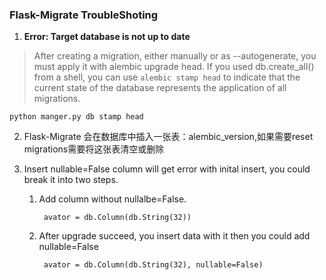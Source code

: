 ### Flask-Migrate TroubleShoting

1. **Error: Target database is not up to date**

>After creating a migration, either manually or as --autogenerate, you must apply it with alembic upgrade head. If you used db.create_all() from a shell, you can use `alembic stamp head` to indicate that the current state of the database represents the application of all migrations.

	python manger.py db stamp head

2. Flask-Migrate 会在数据库中插入一张表：alembic_version,如果需要reset migrations需要将这张表清空或删除

3. Insert nullable=False column will get error with inital insert, you could break it into two steps.

	1. Add column without nullalbe=False.
	
			avator = db.Column(db.String(32))
	2. After upgrade succeed, you insert data with it then you could add nullable=False
	
			avator = db.Column(db.String(32), nullable=False)